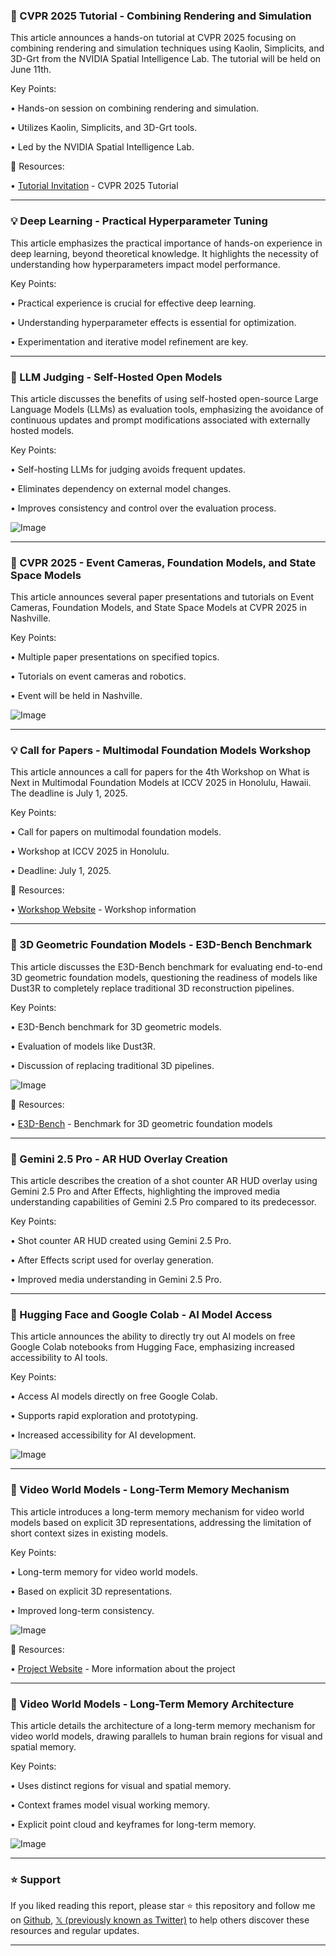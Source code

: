 ### 🤖 CVPR 2025 Tutorial - Combining Rendering and Simulation

This article announces a hands-on tutorial at CVPR 2025 focusing on combining rendering and simulation techniques using Kaolin, Simplicits, and 3D-Grt from the NVIDIA Spatial Intelligence Lab.  The tutorial will be held on June 11th.

Key Points:

• Hands-on session on combining rendering and simulation.

•  Utilizes Kaolin, Simplicits, and 3D-Grt tools.

• Led by the NVIDIA Spatial Intelligence Lab.


🔗 Resources:

• [Tutorial Invitation](https://tinyurl.com/nv-kaolin-cvpr25) -  CVPR 2025 Tutorial


---
### 💡 Deep Learning - Practical Hyperparameter Tuning

This article emphasizes the practical importance of hands-on experience in deep learning, beyond theoretical knowledge.  It highlights the necessity of understanding how hyperparameters impact model performance.

Key Points:

•  Practical experience is crucial for effective deep learning.

•  Understanding hyperparameter effects is essential for optimization.

•  Experimentation and iterative model refinement are key.


---
### 🤖 LLM Judging - Self-Hosted Open Models

This article discusses the benefits of using self-hosted open-source Large Language Models (LLMs) as evaluation tools, emphasizing the avoidance of continuous updates and prompt modifications associated with externally hosted models.

Key Points:

• Self-hosting LLMs for judging avoids frequent updates.

• Eliminates dependency on external model changes.

• Improves consistency and control over the evaluation process.


![Image](https://pbs.twimg.com/media/GsyiuBCb0AAWdpL?format=jpg&name=small)

---
### 🤖 CVPR 2025 - Event Cameras, Foundation Models, and State Space Models

This article announces several paper presentations and tutorials on Event Cameras, Foundation Models, and State Space Models at CVPR 2025 in Nashville.

Key Points:

• Multiple paper presentations on specified topics.

• Tutorials on event cameras and robotics.

•  Event will be held in Nashville.


![Image](https://pbs.twimg.com/media/GstGF3IbgAA-pVi?format=jpg&name=small)

---
### 💡 Call for Papers - Multimodal Foundation Models Workshop

This article announces a call for papers for the 4th Workshop on What is Next in Multimodal Foundation Models at ICCV 2025 in Honolulu, Hawaii.  The deadline is July 1, 2025.

Key Points:

• Call for papers on multimodal foundation models.

• Workshop at ICCV 2025 in Honolulu.

•  Deadline: July 1, 2025.


🔗 Resources:

• [Workshop Website](https://sites.google.com/view/mmfm4thworkshop/home) - Workshop information


---
### 🤖 3D Geometric Foundation Models - E3D-Bench Benchmark

This article discusses the E3D-Bench benchmark for evaluating end-to-end 3D geometric foundation models, questioning the readiness of models like Dust3R to completely replace traditional 3D reconstruction pipelines.

Key Points:

• E3D-Bench benchmark for 3D geometric models.

• Evaluation of models like Dust3R.

• Discussion of replacing traditional 3D pipelines.


![Image](https://pbs.twimg.com/media/Gsxr4xva0AM9YQR?format=jpg&name=small)

🔗 Resources:

• [E3D-Bench](https://e3dbench.github.io) - Benchmark for 3D geometric foundation models


---
### 🚀 Gemini 2.5 Pro - AR HUD Overlay Creation

This article describes the creation of a shot counter AR HUD overlay using Gemini 2.5 Pro and After Effects, highlighting the improved media understanding capabilities of Gemini 2.5 Pro compared to its predecessor.

Key Points:

• Shot counter AR HUD created using Gemini 2.5 Pro.

• After Effects script used for overlay generation.

• Improved media understanding in Gemini 2.5 Pro.


---
### 🚀 Hugging Face and Google Colab - AI Model Access

This article announces the ability to directly try out AI models on free Google Colab notebooks from Hugging Face, emphasizing increased accessibility to AI tools.

Key Points:

• Access AI models directly on free Google Colab.

• Supports rapid exploration and prototyping.

•  Increased accessibility for AI development.


![Image](https://pbs.twimg.com/amplify_video_thumb/1931029467641593857/img/DEWlA5hDrHqMXidK.jpg)

---
### 🤖 Video World Models - Long-Term Memory Mechanism

This article introduces a long-term memory mechanism for video world models based on explicit 3D representations, addressing the limitation of short context sizes in existing models.

Key Points:

• Long-term memory for video world models.

•  Based on explicit 3D representations.

•  Improved long-term consistency.


![Image](https://pbs.twimg.com/amplify_video_thumb/1930983324732002304/img/KE8BXbmdmiLYAihV.jpg)

🔗 Resources:

• [Project Website](https://spmem.github.io) - More information about the project



---
### 🤖 Video World Models - Long-Term Memory Architecture

This article details the architecture of a long-term memory mechanism for video world models, drawing parallels to human brain regions for visual and spatial memory.

Key Points:

• Uses distinct regions for visual and spatial memory.

•  Context frames model visual working memory.

•  Explicit point cloud and keyframes for long-term memory.



![Image](https://pbs.twimg.com/amplify_video_thumb/1930983897673891840/img/lVzOm2ia4i359ezb.jpg)


---

### ⭐️ Support

If you liked reading this report, please star ⭐️ this repository and follow me on [Github](https://github.com/Drix10), [𝕏 (previously known as Twitter)](https://x.com/DRIX_10_) to help others discover these resources and regular updates.

---